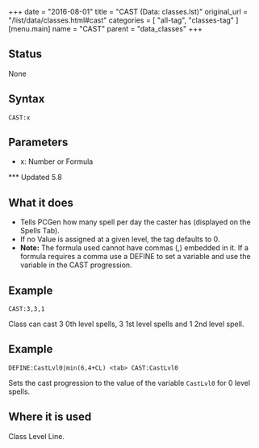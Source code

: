 +++
date = "2016-08-01"
title = "CAST (Data: classes.lst)"
original_url = "/list/data/classes.html#cast"
categories = [ "all-tag", "classes-tag" ]
[menu.main]
    name = "CAST"
    parent = "data_classes"
+++

## Status

None

## Syntax

`CAST:x`

## Parameters

-   x: Number or Formula



<span id="cast"></span> \*\*\* Updated 5.8

What it does
------------

-   Tells PCGen how many spell per day the caster has (displayed on the
    Spells Tab).
-   If no Value is assigned at a given level, the tag defaults to 0.
-   **Note:** The formula used cannot have commas (,) embedded in it. If
    a formula requires a comma use a DEFINE to set a variable and use
    the variable in the CAST progression.

Example
-------

`CAST:3,3,1`

Class can cast 3 0th level spells, 3 1st level spells and 1 2nd level
spell.

Example
-------

`DEFINE:CastLvl0|min(6,4+CL) <tab> CAST:CastLvl0`

Sets the cast progression to the value of the variable `CastLvl0` for 0
level spells.

Where it is used
----------------

Class Level Line.

